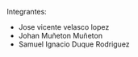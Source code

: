 Integrantes: 

- Jose vicente velasco lopez
- Johan Muñeton Muñeton
- Samuel Ignacio Duque Rodriguez 